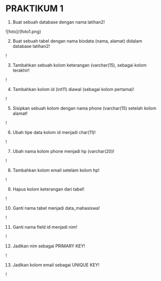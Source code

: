# PRAKTIKUM 1

1. Buat sebuah database dengan nama latihan2!

![foto]/(foto1.png)

2. Buat sebuah tabel dengan nama biodata (nama, alamat) didalam database latihan2!

!

3. Tambahkan sebuah kolom keterangan (varchar(15), sebagai kolom terakhir!

!

4. Tambahkan kolom id (int11) diawal (sebagai kolom pertama)!

!

5. Sisipkan sebuah kolom dengan nama phone (varchar(15) setelah kolom alamat!

!

6. Ubah tipe data kolom id menjadi char(11)!

!

7. Ubah nama kolom phone menjadi hp (varchar(20)!

!

8. Tambahkan kolom email setelam kolom hp!

!

9. Hapus kolom keterangan dari tabel!

!

10. Ganti nama tabel menjadi data_mahasiswa!

!

11. Ganti nama field id menjadi nim!

!

12. Jadikan nim sebagai PRIMARY KEY!

!

13. Jadikan kolom email sebagai UNIQUE KEY!

!
 
